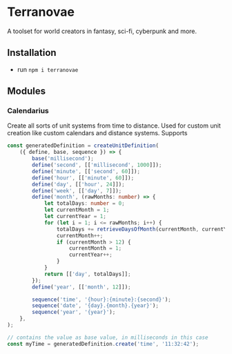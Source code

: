 # Terranovae

A toolset for world creators in fantasy, sci-fi, cyberpunk and more.

## Installation
- run `npm i terranovae`

## Modules

### Calendarius
Create all sorts of unit systems from time to distance.
Used for custom unit creation like custom calendars and distance systems.
Supports 

```typescript
const generatedDefinition = createUnitDefinition(
    ({ define, base, sequence }) => {
        base('millisecond');
        define('second', [['millisecond', 1000]]);
        define('minute', [['second', 60]]);
        define('hour', [['minute', 60]]);
        define('day', [['hour', 24]]);
        define('week', [['day', 7]]);
        define('month', (rawMonths: number) => {
            let totalDays: number = 0;
            let currentMonth = 1;
            let currentYear = 1;
            for (let i = 1; i <= rawMonths; i++) {
                totalDays += retrieveDaysOfMonth(currentMonth, currentYear);
                currentMonth++;
                if (currentMonth > 12) {
                    currentMonth = 1;
                    currentYear++;
                }
            }
            return [['day', totalDays]];
        });
        define('year', [['month', 12]]);

        sequence('time', '{hour}:{minute}:{second}');
        sequence('date', '{day}.{month}.{year}');
        sequence('year', '{year}');
    },
);

// contains the value as base value, in milliseconds in this case
const myTime = generatedDefinition.create('time', '11:32:42');
```
